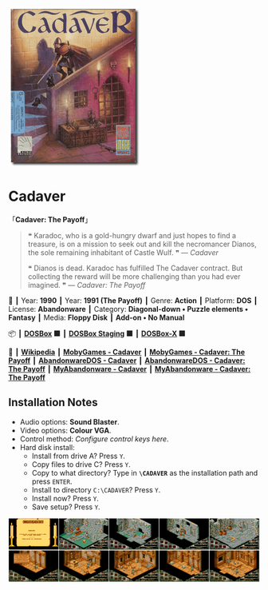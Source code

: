 ![](Thumbnail.png 'application-thumbnail')

# Cadaver

「**Cadaver: The Payoff**」

> ❝ Karadoc, who is a gold-hungry dwarf and just hopes to find a treasure, is on a mission to seek out and kill the necromancer Dianos, the sole remaining inhabitant of Castle Wulf. ❞ — *Cadaver*
>
> ❝ Dianos is dead. Karadoc has fulfilled The Cadaver contract. But collecting the reward will be more challenging than you had ever imagined. ❞ — *Cadaver: The Payoff*
>

📌 ┃ Year: **1990** ┃ Year: **1991 (The Payoff)** ┃ Genre: **Action** ┃ Platform: **DOS** ┃ License: **Abandonware** ┃ Category: **Diagonal-down • Puzzle elements • Fantasy** ┃ Media: **Floppy Disk** ┃ **Add-on • No Manual** 

📦 ┃ **[DOSBox](https://www.dosbox.com/) 🟩** ┃ **[DOSBox Staging](https://dosbox-staging.github.io/) 🟩** ┃ **[DOSBox-X](https://dosbox-x.com/) 🟩** 

📎 ┃ **[Wikipedia](https://en.wikipedia.org/wiki/Cadaver_(video_game))** ┃ **[MobyGames - Cadaver](https://www.mobygames.com/game/1980/cadaver/)** ┃ **[MobyGames - Cadaver: The Payoff](https://www.mobygames.com/game/10198/cadaver-the-payoff/)** ┃ **[AbandonwareDOS - Cadaver](https://www.abandonwaredos.com/abandonware-game.php?abandonware=Cadaver&gid=166)** ┃ **[AbandonwareDOS - Cadaver: The Payoff](https://www.abandonwaredos.com/abandonware-game.php?abandonware=Cadaver%3A+The+Payoff&gid=889)** ┃ **[MyAbandonware - Cadaver](https://www.myabandonware.com/game/cadaver-13x)** ┃ **[MyAbandonware - Cadaver: The Payoff](https://www.myabandonware.com/game/cadaver-the-payoff-258)** 

## Installation Notes
- Audio options: **Sound Blaster**.
- Video options: **Colour VGA**.
- Control method: *Configure control keys here*.
- Hard disk install:
  - Install from drive A? Press `Y`.
  - Copy files to drive C? Press `Y`.
  - Copy to what directory? Type in **`\CADAVER`** as the installation path and press `ENTER`.
  - Install to directory `C:\CADAVER`? Press `Y`.
  - Install now? Press `Y`.
  - Save setup? Press `Y`.

![](Montage.png 'Cadaver')

